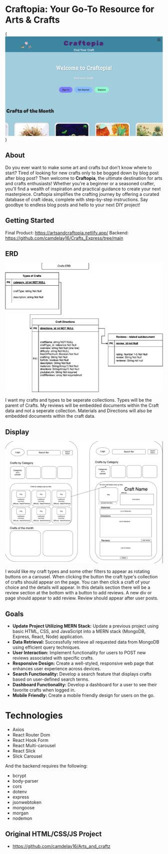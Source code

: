 # Craftopia: Your Go-To Resource for Arts & Crafts

(![Homepage](Login.png))

## About

Do you ever want to make some art and crafts but don't know where to start? Tired of looking for new crafts only to be bogged down by blog post after blog post? Then welcome to **Craftopia**, the ultimate destination for arts and crafts enthusiasts! Whether you're a beginner or a seasoned crafter, you'll find a wealth of inspiration and practical guidance to create your next masterpiece. Craftopia simplifies the crafting journey by offering a curated database of craft ideas, complete with step-by-step instructions. Say goodbye to endless blog posts and hello to your next DIY project!

## Getting Started

Final Product: https://artsandcraftopia.netlify.app/
Backend: https://github.com/camdelay16/Crafts_Express/tree/main

## ERD

![ERD](ERD.png)

I want my crafts and types to be seperate collections. Types will be the parent of Crafts. My reviews will be embedded documents within the Craft data and not a seperate collection. Materials and Directions will also be embedded documents within the craft data.

## Display

![Design](Wireframe.png)

I would like my craft types and some other filters to appear as rotating buttons on a carousel. When clicking the button the craft type's collection of crafts should appear on the page. You can then click a craft of your choice and the details will appear. In this details section there will be a review section at the bottom with a button to add reviews. A new div or page should appear to add review. Review should appear after user posts.

## Goals

- **Update Project Utilizing MERN Stack:** Update a previous project using basic HTML, CSS, and JavaScript into a MERN stack (MongoDB, Express, React, Node) application.
- **Data Retrieval:** Successfully retrieve all requested data from MongoDB using efficient query techniques.
- **User Interaction:** Implement functionality for users to POST new reviews associated with specific crafts.
- **Responsive Design:** Create a well-styled, responsive web page that enhances user experience across devices.
- **Search Functionality:** Develop a search feature that displays crafts based on user-defined search terms.
- **Dashboard Functionality:** Develop a dashboard for a user to see their favorite crafts when logged in.
- **Mobile Friendly:** Create a mobile friendly design for users on the go.

# Technologies

- Axios
- React Router Dom
- React Hook Form
- React Multi-carousel
- React Slick
- Slick Carousel

And the backend requires the following:

- bcrypt
- body-parser
- cors
- dotenv
- express
- jsonwebtoken
- mongoose
- morgan
- nodemon

## Original HTML/CSS/JS Project

- https://github.com/camdelay16/Arts_and_craftz
